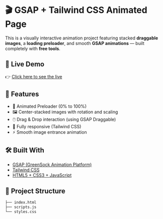 # 🎬 GSAP + Tailwind CSS Animated Page

This is a visually interactive animation project featuring stacked **draggable images**, a **loading preloader**, and smooth **GSAP animations** — built completely with **free tools**.

## 🎥 Live Demo

👉 [Click here to see the live](https://nitsaroj.github.io/Tom-Jerry/)  

## 🚀 Features

- 🔄 Animated Preloader (0% to 100%)
- 🖼️ Center-stacked images with rotation and scaling
- 🖱️ Drag & Drop interaction (using GSAP Draggable)
- 🎯 Fully responsive (Tailwind CSS)
- ⚡ Smooth image entrance animation


## 🛠️ Built With

- [GSAP (GreenSock Animation Platform)](https://greensock.com/gsap/)
- [Tailwind CSS](https://tailwindcss.com/)
- [HTML5 + CSS3 + JavaScript](https://developer.mozilla.org/)

## 📂 Project Structure

```bash
├── index.html
├── scripts.js
└── styles.css
